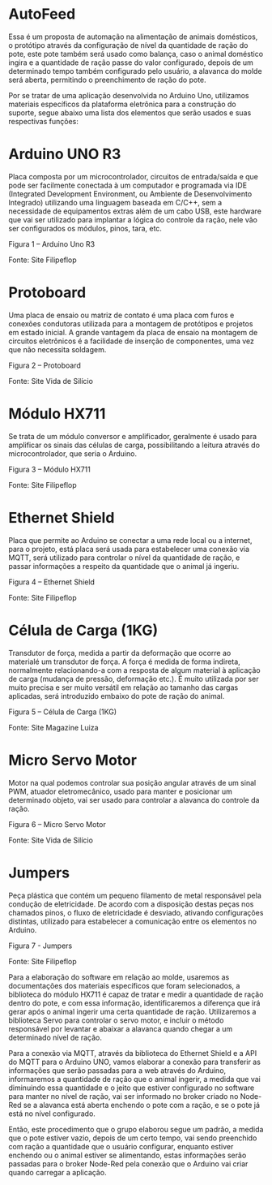 # AutoFeed

  Essa é um proposta de automação na alimentação de animais domésticos, o protótipo através da configuração de nível da quantidade de ração do pote, este pote também será usado como balança, caso o animal doméstico ingira e a quantidade de ração passe do valor configurado, depois de um determinado tempo também configurado pelo usuário, a alavanca do molde será aberta, permitindo o preenchimento de ração do pote.
  
  Por se tratar de uma aplicação desenvolvida no Arduino Uno, utilizamos materiais específicos da plataforma eletrônica para a construção do suporte, segue abaixo uma lista dos elementos que serão usados e suas respectivas funções:

# Arduino UNO R3

  Placa composta por um microcontrolador, circuitos de entrada/saída e que pode ser facilmente conectada à um computador e programada via IDE (Integrated Development Environment, ou Ambiente de Desenvolvimento Integrado) utilizando uma linguagem baseada em C/C++, sem a necessidade de equipamentos extras além de um cabo USB, este hardware que vai ser utilizado para implantar a lógica do controle da ração, nele vão ser configurados os módulos, pinos, tara, etc.

Figura 1 – Arduino Uno R3
 
Fonte: Site Filipeflop

# Protoboard

  Uma placa de ensaio ou matriz de contato é uma placa com furos e conexões condutoras utilizada para a montagem de protótipos e projetos em estado inicial. A grande vantagem da placa de ensaio na montagem de circuitos eletrônicos é a facilidade de inserção de componentes, uma vez que não necessita soldagem.

Figura 2 – Protoboard
 
Fonte: Site Vida de Silício

# Módulo HX711

  Se trata de um módulo conversor e amplificador, geralmente é usado para amplificar os sinais das células de carga, possibilitando a leitura através do microcontrolador, que seria o Arduino.

Figura 3 – Módulo HX711
 
Fonte: Site Filipeflop

# Ethernet Shield

  Placa que permite ao Arduino se conectar a uma rede local ou a internet, para o projeto, está placa será usada para estabelecer uma conexão via MQTT, será utilizado para controlar o nível da quantidade de ração, e passar informações a respeito da quantidade que o animal já ingeriu.

Figura 4 – Ethernet Shield
 
Fonte: Site Filipeflop

# Célula de Carga (1KG)

  Transdutor de força, medida a partir da deformação que ocorre ao materialé um transdutor de força. A força é medida de forma indireta, normalmente relacionando-a com a resposta de algum material à aplicação de carga (mudança de pressão, deformação etc.). É muito utilizada por ser muito precisa e ser muito versátil em relação ao tamanho das cargas aplicadas, será introduzido embaixo do pote de ração do animal.

Figura 5 – Célula de Carga (1KG)
 
Fonte: Site Magazine Luiza

# Micro Servo Motor

  Motor na qual podemos controlar sua posição angular através de um sinal PWM, atuador eletromecânico, usado para manter e posicionar um determinado objeto, vai ser usado para controlar a alavanca do controle da ração.

Figura 6 – Micro Servo Motor
 
Fonte: Site Vida de Silício

# Jumpers

  Peça plástica que contém um pequeno filamento de metal responsável pela condução de eletricidade. De acordo com a disposição destas peças nos chamados pinos, o fluxo de eletricidade é desviado, ativando configurações distintas, utilizado para estabelecer a comunicação entre os elementos no Arduino.

Figura 7 - Jumpers
 
Fonte: Site Filipeflop

  Para a elaboração do software em relação ao molde, usaremos as documentações dos materiais específicos que foram selecionados, a biblioteca do módulo HX711 é capaz de tratar e medir a quantidade de ração dentro do pote, e com essa informação, identificaremos a diferença que irá gerar após o animal ingerir uma certa quantidade de ração. Utilizaremos a biblioteca Servo para controlar o servo motor, e incluir o método responsável por levantar e abaixar a alavanca quando chegar a um determinado nível de ração.
  
  Para a conexão via MQTT, através da biblioteca do Ethernet Shield e a API do MQTT para o Arduino UNO, vamos elaborar a conexão para transferir as informações que serão passadas para a web através do Arduino, informaremos a quantidade de ração que o animal ingerir, a medida que vai diminuindo essa quantidade e o jeito que estiver configurado no software para manter no nível de ração, vai ser informado no broker criado no Node-Red se a alavanca está aberta enchendo o pote com a ração, e se o pote já está no nível configurado.
  
  Então, este procedimento que o grupo elaborou segue um padrão, a medida que o pote estiver vazio, depois de um certo tempo, vai sendo preenchido com ração a quantidade que o usuário configurar, enquanto estiver enchendo ou o animal estiver se alimentando, estas informações serão passadas para o broker Node-Red pela conexão que o Arduino vai criar quando carregar a aplicação. 
